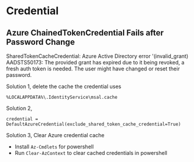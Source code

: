 # Credential

## Azure ChainedTokenCredential Fails after Password Change
SharedTokenCacheCredential: Azure Active Directory error '(invalid_grant) AADSTS50173: 
The provided grant has expired due to it being revoked, a fresh auth token is needed. 
The user might have changed or reset their password.

Solution 1, delete the cache the credential uses
```
%LOCALAPPDATA%\.IdentityService\msal.cache
```

Solution 2, 
```
credential = DefaultAzureCredential(exclude_shared_token_cache_credential=True)
```

Solution 3, Clear Azure credential cache
- Install `Az-Cmdlets` for powershell
- Run `Clear-AzContext` to clear cached credentials in powershell

